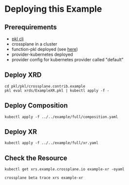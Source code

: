 # Deploying this Example

## Prerequirements
* [pkl cli](https://pkl-lang.org/main/current/pkl-cli/index.html#installation)
* crossplane in a cluster
* function-pkl deployed (see [here](../../README.md))
* provider-kubernetes deployed
* provider config for kubernetes provider called "default"

## Deploy XRD
```shell
cd pkl/pkl/crossplane.contrib.example
pkl eval xrds/ExampleXR.pkl | kubectl apply -f -
```
## Deploy Composition
```shell
kubectl apply -f ../../example/full/composition.yaml
```
## Deploy XR
```shell
kubectl apply -f ../../example/full/xr.yaml
```

## Check the Resource
```shell
kubectl get xrs.example.crossplane.io example-xr -oyaml

crossplane beta trace xrs example-xr
```
